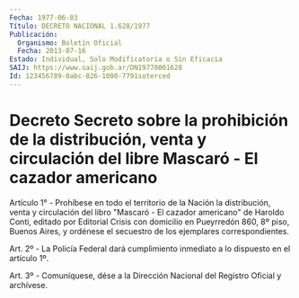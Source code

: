 ```yaml
---
Fecha: 1977-06-03
Título: DECRETO NACIONAL 1.628/1977
Publicación:
  Organismo: Boletín Oficial
  Fecha: 2013-07-16
Estado: Individual, Solo Modificatoria o Sin Eficacia
SAIJ: https://www.saij.gob.ar/DN19770001628
Id: 123456789-0abc-826-1000-7791soterced
---
```

# Decreto Secreto sobre la prohibición de la distribución, venta y circulación del libre Mascaró - El cazador americano

<a id="1"></a>
Artículo 1° - Prohíbese en todo el territorio de la Nación la distribución, venta y circulación del libro "Mascaró - El cazador americano" de Haroldo Conti, editado por Editorial Crisis con domicilio en Pueyrredón 860, 8º piso, Buenos Aires, y ordénese el secuestro de los ejemplares correspondientes.

<a id="2"></a>
Art. 2º - La Policía Federal dará cumplimiento inmediato a lo dispuesto en el artículo 1º.

<a id="3"></a>
Art. 3º - Comuníquese, dése a la Dirección Nacional del Registro Oficial y archívese.